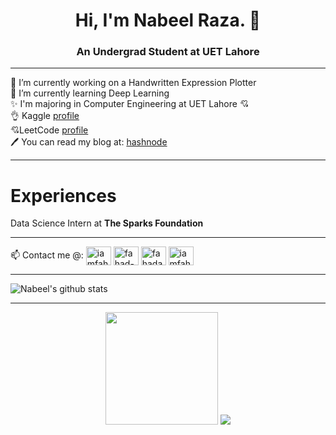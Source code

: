 
<h1 align="center">Hi, I'm Nabeel Raza. 👋</h1>
<h3 align="center"> An Undergrad Student at UET Lahore</h3>
<hr>

🔭 I’m currently working on a Handwritten Expression Plotter<br>
🌱 I’m currently learning Deep Learning<br>
✨ I'm majoring in Computer Engineering at UET Lahore 💘<br>
👌 Kaggle [profile](https://www.kaggle.com/nabeelraza) <br>
💘LeetCode [profile](https://leetcode.com/nabeelraza/) <br>
🖊 You can read my blog at: [hashnode](https://nabeel.hashnode.dev/) <br>

<hr>

# Experiences #
  Data Science Intern at **The Sparks Foundation**
<hr>

📫 Contact me @: 
 <a href="http://www.twitter.com/nabeel_raza" target="blank"><img align="center" src="https://cdn.jsdelivr.net/npm/simple-icons@3.0.1/icons/twitter.svg" alt="iamfahadashiq" height="30" width="40" /></a>
 <a href="https://www.linkedin.com/in/nabeel-raza-ab8b1b19b/" target="blank"><img align="center" src="https://cdn.jsdelivr.net/npm/simple-icons@3.0.1/icons/linkedin.svg" alt="fahad-ashiq-303/" height="30" width="40" /></a>
 <a href="http://www.facebook.com/nabeelraza512" target="blank"><img align="center" src="https://cdn.jsdelivr.net/npm/simple-icons@3.0.1/icons/facebook.svg" alt="fahadashiq30" height="30" width="40" /></a>
 <a href="https://www.instagram.com/nabeel_raza_7/" target="blank"><img align="center" src="https://cdn.jsdelivr.net/npm/simple-icons@3.0.1/icons/instagram.svg" alt="iamfahadashiq" height="30" width="40" /></a>
<hr>

![Nabeel's github stats](https://github-readme-stats.vercel.app/api?username=nabeelraza-7&show_icons=true&theme=radical&count_private=true)
<hr>

<p align="center">
    <img height="180em" src="https://github-readme-streak-stats.herokuapp.com/?user=nabeelraza-7&theme=dark&hide_border=true&background=0D1117&stroke=0000&count_private=true&include_all_commits=true" />
    <img src="https://activity-graph.herokuapp.com/graph?username=nabeelraza-7&count_private=true&hide_border=true&bg_color=0d1117&theme=github" />
  </p>
